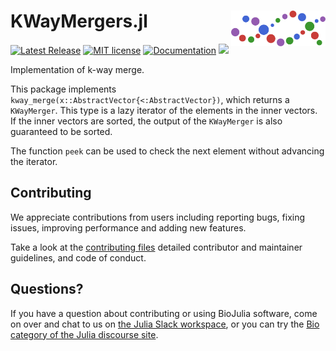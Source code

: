 # <img src="./sticker.svg" width="30%" align="right" /> KWayMergers.jl

[![Latest Release](https://img.shields.io/github/release/BioJulia/KWayMergers.jl.svg)](https://github.com/BioJulia/KWayMergers.jl/releases/latest)
[![MIT license](https://img.shields.io/badge/license-MIT-green.svg)](https://github.com/BioJulia/KWayMergers.jl/blob/master/LICENSE)
[![Documentation](https://img.shields.io/badge/docs-dev-blue.svg)](https://biojulia.github.io/KWayMergers.jl/dev)
[![](https://codecov.io/gh/BioJulia/KWayMergers.jl/branch/master/graph/badge.svg)](https://codecov.io/gh/BioJulia/KWayMergers.jl)

Implementation of k-way merge.

This package implements `kway_merge(x::AbstractVector{<:AbstractVector})`, which returns a `KWayMerger`.
This type is a lazy iterator of the elements in the inner vectors. If the inner vectors are sorted, the output of the `KWayMerger` is also guaranteed to be sorted.

The function `peek` can be used to check the next element without advancing the iterator. 

## Contributing
We appreciate contributions from users including reporting bugs, fixing
issues, improving performance and adding new features.

Take a look at the [contributing files](https://github.com/BioJulia/Contributing)
detailed contributor and maintainer guidelines, and code of conduct.

## Questions?
If you have a question about contributing or using BioJulia software,
come on over and chat to us on [the Julia Slack workspace](https://julialang.org/slack/),
or you can try the [Bio category of the Julia discourse site](https://discourse.julialang.org/c/domain/bio).
